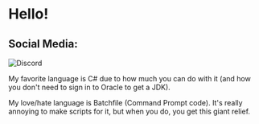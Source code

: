 # Hello!
## Social Media:
![Discord](https://img.shields.io/badge/TheTank20-%231133-5865F2)

My favorite language is C#  due to how much you can do with it (and how you don't need to sign in to Oracle to get a JDK).

My love/hate language is Batchfile (Command Prompt code). It's really annoying to make scripts for it, but when you do, you get this giant relief.
